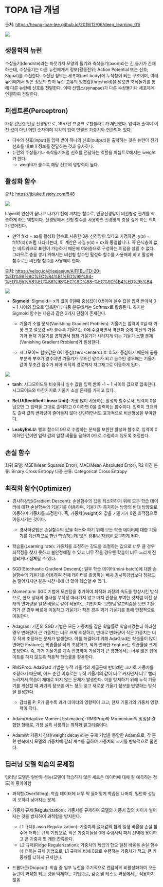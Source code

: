 # TOPA 1급 개념 

출처: https://heung-bae-lee.github.io/2019/12/06/deep_learning_01/

<img src="https://heung-bae-lee.github.io/image/Neuron.png">

## 생물학적 뉴런 
수상돌기(dendrite)라는 마뭇가지 모양의 돌기와 축삭돌기(axon)라는 긴 돌기가 존재하는데, 수상돌기는 다른 뉴런에게서 정보(활동전위; Action Potential 또는 신호; Signal)를 수신한다. 수신된 정보는 세포체(cell body)에 누적합이 되는 구조이며, 여러 뉴런에게서 받은 정보의 합이 뉴런 고유의 임곗값(threshold)을 넘으면 축삭돌기를 통해 다른 뉴런에 신호를 전달한다. 이때 신앱스(synapse)가 다른 수상돌기나 세포체에 연결하여 전달한다.

## 퍼셉트론(Perceptron)
가장 간단한 인공 신경망으로, 1957년 프랑크 로젠블라트가 제안했다. 입력과 출력이 이진 값이 아닌 어떤 숫자이며 각각의 입력 연결은 가중치와 연관되어 있다. 
- 다수의 신호(input)을 입력 받아 하나의 신호(output)을 출력하는 것은 뉴런이 전기 신호를 내보내 정보를 전달하는 것과 유사하다.
- 뉴런의 수상돌기나 축삭돌기처럼 신호를 전달하는 역할을 퍼셉트로에서는 weight가 한다.
  - weight가 클수록 해당 신호의 영향력이 높다.

## 활성화 함수

출처: https://jbluke.tistory.com/548

<img src = "https://blog.kakaocdn.net/dna/begt3x/btsEJajixmk/AAAAAAAAAAAAAAAAAAAAAG6xWS4h5oACwj6tS3wrfmKy-3pP5IWZp-Ga1rWqq8Pq/img.jpg?credential=yqXZFxpELC7KVnFOS48ylbz2pIh7yKj8&expires=1753973999&allow_ip=&allow_referer=&signature=LrTqVD0K11MmWwLpnS%2Bmtr5BCa4%3D">

Layer의 연산이 끝나고 나가기 전에 거치는 함수로, 인공신경망이 비선형성 관계를 학습하게 하는 역할이다.
신경망에서 선형 함수를 사용하면 신경망의 층을 깊게 하는 의미가 없어진다. 
- 만약 f(x) = ax를 활성화 함수로 사용한 3층 신경망이 있다고 가정하면, y(x) = f(f(f(x)))처럼 나타나는데, 이 계산은 사실 y(x) = cx와 동일합니다. 즉 은닉층이 없는 네트워크로 표현이 가능하기 때문에 여러층으로 구성하는 이점을 살릴 수 없다. 그러므로 층을 쌓기 위해서는 비선형 함수인 활성화 함수를 사용해야 하고 활성화 함수로는 비선형 함수를 사용해야 한다.

출처: https://velog.io/@leejaejun/AIFFEL-FD-20-%ED%99%9C%EC%84%B1%ED%99%94-%ED%95%A8%EC%88%98%EC%9D%98-%EC%9D%B4%ED%95%B4

<img src="https://images.velog.io/images/leejaejun/post/1e12085b-67cf-4807-9bd7-75a3a4e5dac7/image%20(1).png">

  - **Sigmoid**: Sigmoid는 x의 값이 0일때 중심값이 0.5이며 실수 값을 입력 받아서 0 ~ 1 사이의 값으로 압축한다. 다중 분류에서는 Softmax로 활용된다. 하지만 Sigmoid 함수는 다음과 같은 2가지 단점이 존재한다.
    - 기울기 소멸 문제(Vanishing Gradient Problem): 기울기는 입력이 0일 때 가장 크고 절댓값 x가 클수록 기울기는 0에 수렴하면서 역전파 중에 이전의 기울기와 현재 기울기를 곱하면서 점점 기울기가 사라지게 되는 기울기 소멸 문제(Vanishing Gradient Problem)가 발생한다.

    - 시그모이드 함숫값은 0이 중심(zero-centerd) X: 0.5가 중심이기 때문에 공통 부분의 부호가 양수이면 기울기가 무조건 양수가 되고 음수인 경우에는 기울기 값이 무조건 음수가 되어 최적의 경로까지 지그재그로 이동하게 된다. 
<img src="https://img1.daumcdn.net/thumb/R1280x0/?scode=mtistory2&fname=https%3A%2F%2Fblog.kakaocdn.net%2Fdna%2F1yPdd%2FbtrueyHzCIm%2FAAAAAAAAAAAAAAAAAAAAAC5Kpt29YZI_uKc9NpFAcxzV2fDLsrqKCubIJRyaPD9P%2Fimg.png%3Fcredential%3DyqXZFxpELC7KVnFOS48ylbz2pIh7yKj8%26expires%3D1753973999%26allow_ip%3D%26allow_referer%3D%26signature%3DCSibijUkSp6N66xpAJyj6Hn5vHs%253D">

  - **tanh**: 시그모이드와 비슷하나 실수 값을 입력 받아 -1 ~ 1 사이의 값으로 압축한다. 시그모이드와 마찬가지로 기울기 소실 문제를 가지고 있다.

  - **ReLU(Rectified Linear Unit)**: 가장 많이 사용하는 활성화 함수로서, 입력이 0을 넘으면 그 입력을 그대로 출력하고 0 이하면 0을 출력하는 함수이다. 입력이 크더라도 출력 값의 변화량이 줄어들지 않아 간단하면서도 효과적으로 비선형성을 부여한다.

  - **LeakyReLU**: 렐루 함수의 0으로 수렴하는 문제를 보완한 활성화 함수로, 입력이 0 이하인 값이면 입력 값의 일정 비율을 곱하여 0으로 수렴하지 않도록 조정한다.

## 손실 함수

회귀 모델: MSE(Mean Squared Error), MAE(Mean Absoluted Error), R2
이진 분류: Binary Cross Entropy
다중 분류: Categorical Cross Entropy

## 최적화 함수(Optimizer)

  - 경사하강법(Gradient Descent): 손실함수의 값을 최소화하기 위해 모든 학습 데이터에 대한 손실함수의 기울기를 이용하며, 기울기가 증가하는 방향의 반대 방향으로 이동하며 가중치를 조정한다. 즉, 가중치(weight)의 값을 기울기가 0인 최적점으로 이동시키는 것이다.

    - 경사하강법은 손실함수의 값을 최소화 하기 위해 모든 학습 데이터에 대한 기울기를 계산하므로 한번 학습하는데 많은 컴퓨팅 자원을 요구하게 된다.
  
  - 학습률(Learning rate): 가중치를 조정하는 강도를 조절하는 값으로 너무 클 경우 최적점을 찾지 못하고 불안정해질 수 있고 너무 작을 경우엔 학습이 너무 느리게 진행되거나 정체될 수 있다.

  - SGD(Stochastic Gradient Descent): 일부 학습 데이터(mini-batch)에 대한 손실함수의 기울기를 이용하여 전체 데이터를 활용하는 배치 경사하강법보다 정확도는 떨어지지만 같은 시간 내에 더 많이 학습할 수 있다.

<src img = "https://blog.kakaocdn.net/dna/cBX36i/btrQY19wX32/AAAAAAAAAAAAAAAAAAAAAM1j_Sf4L4pm7mISfxZRpT3EzylW8ifXImgo9pQgaadq/img.jpg?credential=yqXZFxpELC7KVnFOS48ylbz2pIh7yKj8&expires=1753973999&allow_ip=&allow_referer=&signature=6fo7%2B3U2kyot4PKo34XbFbw8YUs%3D">

  - Momentum: SGD 기법에 모멘텀을 추가하여 최적화 과정의 속도를 향상시킨 방식으로, 현재 상태의 경사를 무작정 따라가지 않고 마치 관성을 부여한 것처럼 이전 상태의 변화량을 일정 비율로 같이 적용하는 기법이다. 모멘텀 알고리즘을 보면 기울기가 큰 경우 빠르게 이동하고 기울기가 작은 경우 과거 기울기를 통해 안정적으로 이동한다. 

  - Adagrad: 기존의 SGD 기법은 모든 가중치를 같은 학습률로 학습시켰는데 이러한 경우 변화량이 큰 가중치는 너무 크게 조정하고, 반대로 변화량이 작은 가중치는 너무 작게 조정하는 문제가 발생한다. 이를 해결하기 위해 AdaGrad는 학습률이 많이 변화한 Feature는 학습률을 작게 조정하고, 적게 변화한 Feqture는 학습률을 크게 조정한다. 즉, 과거 기울기를 계속 반영하며 기울기가 큰 방향에서는 너무 많은 업데이트를 하지 않도록 적응적 학습률을 활용한다.

  - RMSProp: AdaGrad 기법은 누적 기울기의 제곱근에 반비례한 크기로 가중치를 조정하기 때문에, 어느 순간 이후로는 누적 기울기의 값이 너무 커지면서 너무 빨리 느려져서 학습이 제대로 되지 않는 문제가 발생한다. 이를 방지하기 위해 누적 기울기를 계산할 때 과거의 정보를 어느 정도 잊고 새로운 기울기 정보를 반영하는 방식을 활용한다. 
    - 감쇠율 P: P가 클수록 과거 데이터의 영향력이 크고, 현재 기울기의 가중치 영향력이 작다. 
  
  - Adam(Adaptive Moment Estimation): RMSProp와 Momentum의 장점을 결합한 형태로, 가장 널리 사용되는 최적화 알고리즘이다. 

  - AdamW: 가중치 감쇠(weight decay)라는 규제 기법을 통합한 Adam으로, 각 훈련 반복에서 모델의 가중치에 감쇠 계수를 곱하여 가중치의 크기를 반복적으로 줄인다. 

## 딥러닝 모델 학습의 문제점

딥러닝 모델은 일반화 성능(모델이 학습하지 않은 새로운 데이터에 대해 잘 예측하는 정도)이 좋아야함

- 과적합(Overfitting): 학습 데이터에 너무 딱 들어맞게 학습된 나머지, 일반화 성능이 오히려 낮아지는 문제.

- 가중치 규제(Regularization): 가중치를 규제하여 모델의 가중치 값의 차이가 벌어지는 것을 방지하여 과적합을 방지한다. 
  - L1 규제(Lasso Regularization): 가중치의 절대값의 합의 일정 비율을 손실 함수에 더하는 규제 기법으로, 작은 가중치들을 0에 수렴시켜 피처 선택에 용이하고 큰 가중치 몇 개만 잔류한다.
  - L2 규제(Ridge Regularization): 가중치의 제곱의 합으 일정 비율을 손실 함수에 더하는 규제 기법으로, L1 규제에 비해 0으로 수렴하는 가중치가 적고, 큰 가중치를 더하게 규제한다. 

- 드롭아웃(Dropout): 학습 중 일부 뉴런을 주기적으로 랜덤하게 비활성화하여 모든 뉴런이 과적합 되는 것을 억제하는 기법으로, 검증 및 테스트 과정에서는 적용하지 않음